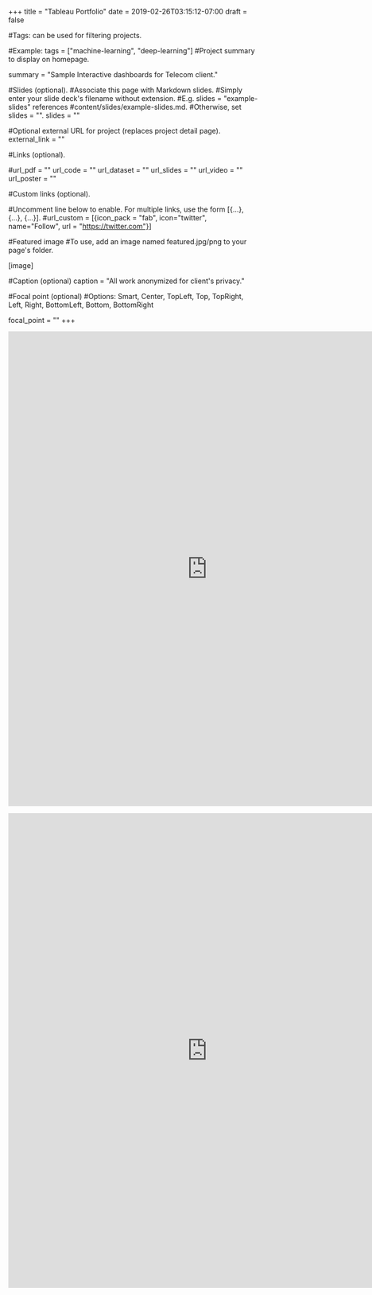 +++ 
title = "Tableau Portfolio" 
date = 2019-02-26T03:15:12-07:00 
draft = false

#Tags: can be used for filtering projects.

#Example: tags = ["machine-learning", "deep-learning"]
#Project summary to display on homepage.

summary = "Sample Interactive dashboards for Telecom client."

#Slides (optional).
#Associate this page with Markdown slides.
#Simply enter your slide deck's filename without extension.
#E.g. slides = "example-slides" references
#content/slides/example-slides.md.
#Otherwise, set slides = "".
slides = ""

#Optional external URL for project (replaces project detail page).
external_link = ""

#Links (optional).

#url_pdf = "" url_code = "" url_dataset = "" url_slides = "" url_video = "" url_poster = ""

#Custom links (optional).

#Uncomment line below to enable. For multiple links, use the form [{...}, {...}, {...}].
#url_custom = [{icon_pack = "fab", icon="twitter", name="Follow", url = "https://twitter.com"}]

#Featured image
#To use, add an image named featured.jpg/png to your page's folder.

[image]

#Caption (optional)
caption = "All work anonymized for client's privacy."

#Focal point (optional)
#Options: Smart, Center, TopLeft, Top, TopRight, Left, Right, BottomLeft, Bottom, BottomRight

focal_point = "" 
+++

<embed src="https://render.githubusercontent.com/view/pdf?commit=43424d424c6132e65a8f753480022d1ec57a80d6&enc_url=68747470733a2f2f7261772e67697468756275736572636f6e74656e742e636f6d2f6d6b6579696d2f6d6b6579696d2e6769746875622e696f2f343334323464343234633631333265363561386637353334383030323264316563353761383064362f70726f6a6563742f54656c65636f6d5f5461626c6561752f4e6f7465385f72656c656173655f696e746572616374696f6e2e706466&nwo=mkeyim%2Fmkeyim.github.io&path=project%2FTelecom_Tableau%2FNote8_release_interaction.pdf&repository_id=172380562&repository_type=Repository#aff9ac64-d5f5-4e42-b309-9bb312e2858b" width="800" height="955" 
 type="application/pdf">
 
 
<embed src = "https://render.githubusercontent.com/view/pdf?commit=43424d424c6132e65a8f753480022d1ec57a80d6&enc_url=68747470733a2f2f7261772e67697468756275736572636f6e74656e742e636f6d2f6d6b6579696d2f6d6b6579696d2e6769746875622e696f2f343334323464343234633631333265363561386637353334383030323264316563353761383064362f70726f6a6563742f54656c65636f6d5f5461626c6561752f6d6f62696c654465766963655f4d6f6e74686c795265706f72742e706466&nwo=mkeyim%2Fmkeyim.github.io&path=project%2FTelecom_Tableau%2FmobileDevice_MonthlyReport.pdf&repository_id=172380562&repository_type=Repository#957eeca0-56d8-412d-83fc-22f2febd02c2"
width="800" height="955" 
 type="application/pdf">